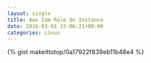 ```yaml
---
layout: single                                                                                                              
title: Aws Iam Role On Instance                                                                                                                       
date: 2016-03-01 15:06:21+00:00                                                                                                                        
categories: Linux                                                                                                                
---                                                                                                                              
```


{% gist makeittotop/0a17922f839eb11b48e4 %}                                                                                                           

